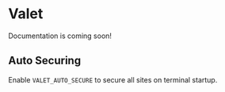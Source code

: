 # Valet

Documentation is coming soon!

## Auto Securing
Enable `VALET_AUTO_SECURE` to secure all sites on terminal startup.